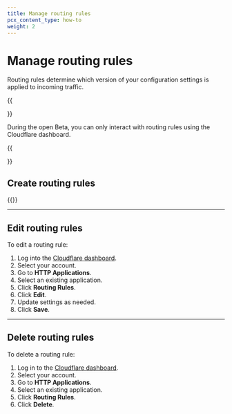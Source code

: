 ```yaml
---
title: Manage routing rules
pcx_content_type: how-to
weight: 2
---
```


# Manage routing rules

Routing rules determine which version of your configuration settings is applied to incoming traffic.

{{<Aside type="note">}}

During the open Beta, you can only interact with routing rules using the Cloudflare dashboard.

{{</Aside>}}

## Create routing rules

{{<render file="_create-routing-rule.md">}}

---

## Edit routing rules

To edit a routing rule:

1. Log into the [Cloudflare dashboard](https://dash.cloudflare.com/login).
2. Select your account.
3. Go to **HTTP Applications**.
4. Select an existing application.
5. Click **Routing Rules**.
6. Click **Edit**.
7. Update settings as needed.
8. Click **Save**.

---

## Delete routing rules

To delete a routing rule:

1. Log in to the [Cloudflare dashboard](https://dash.cloudflare.com/login).
2. Select your account.
3. Go to **HTTP Applications**.
4. Select an existing application.
5. Click **Routing Rules**.
6. Click **Delete**.
